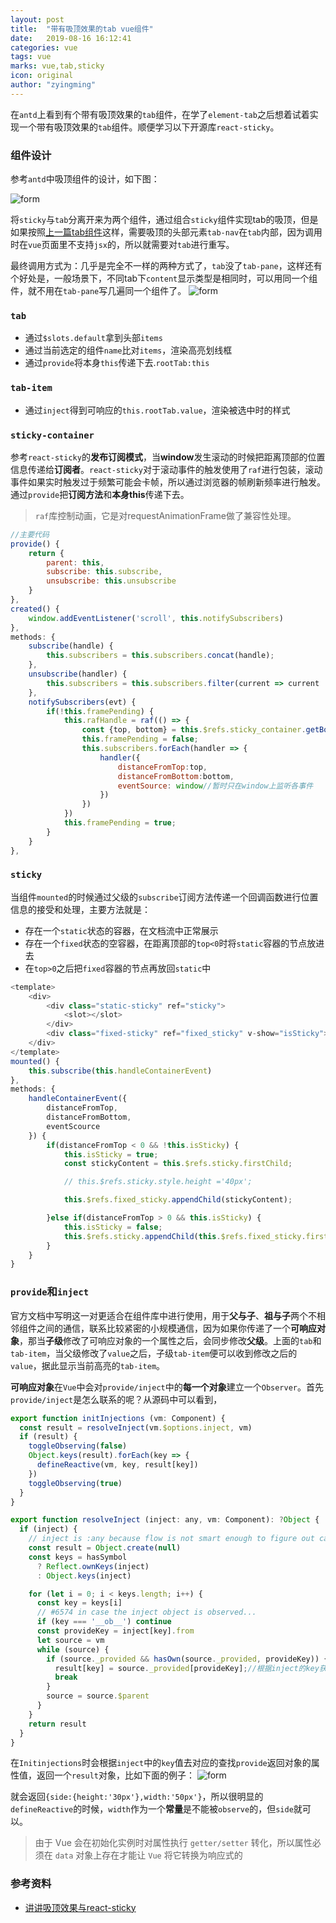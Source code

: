 ```yaml
---
layout: post
title:  "带有吸顶效果的tab vue组件"
date:   2019-08-16 16:12:41
categories: vue
tags: vue
marks: vue,tab,sticky
icon: original
author: "zyingming"
---
```

在`antd`上看到有个带有吸顶效果的`tab`组件，在学了`element-tab`之后想着试着实现一个带有吸顶效果的`tab`组件。顺便学习以下开源库`react-sticky`。
### 组件设计
参考`antd`中吸顶组件的设计，如下图：

![form](/assets/images/pictures/2019-07/sticky1.png)

将`sticky`与`tab`分离开来为两个组件，通过组合`sticky`组件实现tab的吸顶，但是如果按照[上一篇tab组件](https://zyingming.github.io/javascript/element-tab-component-sticky/)这样，需要吸顶的头部元素`tab-nav`在`tab`内部，因为调用时在`vue`页面里不支持`jsx`的，所以就需要对`tab`进行重写。

最终调用方式为：几乎是完全不一样的两种方式了，`tab`没了`tab-pane`，这样还有个好处是，一般场景下，不同tab下`content`显示类型是相同时，可以用同一个组件，就不用在`tab-pane`写几遍同一个组件了。
![form](/assets/images/pictures/2019-07/sticky2.png)
### `tab`
- 通过`$slots.default`拿到头部`items`
- 通过当前选定的组件`name`比对`items`，渲染高亮划线框
- 通过`provide`将本身`this`传递下去.`rootTab:this`

### `tab-item`
- 通过`inject`得到可响应的`this.rootTab.value`，渲染被选中时的样式


### `sticky-container`
参考`react-sticky`的**发布订阅模式**，当**window**发生滚动的时候把距离顶部的位置信息传递给**订阅者**。`react-sticky`对于滚动事件的触发使用了`raf`进行包装，滚动事件如果实时触发过于频繁可能会卡帧，所以通过浏览器的帧刷新频率进行触发。通过`provide`把**订阅方法**和**本身this**传递下去。

> `raf`库控制动画，它是对requestAnimationFrame做了兼容性处理。

```javascript
//主要代码
provide() {
	return {
		parent: this,
		subscribe: this.subscribe,
		unsubscribe: this.unsubscribe
	}
},
created() {
	window.addEventListener('scroll', this.notifySubscribers)
},
methods: {
	subscribe(handle) {
		this.subscribers = this.subscribers.concat(handle);
	},
	unsubscribe(handler) {
		this.subscribers = this.subscribers.filter(current => current !== handler);
	},
	notifySubscribers(evt) {
		if(!this.framePending) {
			this.rafHandle = raf(() => {
				const {top, bottom} = this.$refs.sticky_container.getBoundingClientRect();
				this.framePending = false;
				this.subscribers.forEach(handler => {
					handler({
						distanceFromTop:top,
						distanceFromBottom:bottom,
						eventSource: window//暂时只在window上监听各事件
					})
				})
			})
			this.framePending = true;
		}
	}
},
```

### `sticky`
当组件`mounted`的时候通过父级的`subscribe`订阅方法传递一个回调函数进行位置信息的接受和处理，主要方法就是：
- 存在一个`static`状态的容器，在文档流中正常展示
- 存在一个`fixed`状态的空容器，在距离顶部的`top<0`时将`static`容器的节点放进去
- 在`top>0`之后把`fixed`容器的节点再放回`static`中

```javascript
<template>
	<div>
		<div class="static-sticky" ref="sticky">
			<slot></slot>
		</div>
		<div class="fixed-sticky" ref="fixed_sticky" v-show="isSticky"></div>
	</div>
</template>
mounted() {
	this.subscribe(this.handleContainerEvent)
},
methods: {
	handleContainerEvent({
		distanceFromTop, 
		distanceFromBottom, 
		eventScource
	}) {
		if(distanceFromTop < 0 && !this.isSticky) {
			this.isSticky = true;
			const stickyContent = this.$refs.sticky.firstChild;

			// this.$refs.sticky.style.height ='40px';

			this.$refs.fixed_sticky.appendChild(stickyContent);

		}else if(distanceFromTop > 0 && this.isSticky) {
			this.isSticky = false;
			this.$refs.sticky.appendChild(this.$refs.fixed_sticky.firstChild)
		}
	}
}
```

### `provide`和`inject`
官方文档中写明这一对更适合在组件库中进行使用，用于**父与子**、**祖与子**两个不相邻组件之间的通信，联系比较紧密的小规模通信，因为如果你传递了一个**可响应对象**，那当**子级**修改了可响应对象的一个属性之后，会同步修改**父级**。上面的`tab`和`tab-item`，当父级修改了`value`之后，子级`tab-item`便可以收到修改之后的`value`，据此显示当前高亮的`tab-item`。

**可响应对象**在`Vue`中会对`provide/inject`中的**每一个对象**建立一个`Observer`。首先`provide/inject`是怎么联系的呢？从源码中可以看到，

```javascript
export function initInjections (vm: Component) {
  const result = resolveInject(vm.$options.inject, vm)
  if (result) {
    toggleObserving(false)
    Object.keys(result).forEach(key => {
      defineReactive(vm, key, result[key])
    })
    toggleObserving(true)
  }
}

export function resolveInject (inject: any, vm: Component): ?Object {
  if (inject) {
    // inject is :any because flow is not smart enough to figure out cached
    const result = Object.create(null)
    const keys = hasSymbol
      ? Reflect.ownKeys(inject)
      : Object.keys(inject)

    for (let i = 0; i < keys.length; i++) {
      const key = keys[i]
      // #6574 in case the inject object is observed...
      if (key === '__ob__') continue
      const provideKey = inject[key].from
      let source = vm
      while (source) {
        if (source._provided && hasOwn(source._provided, provideKey)) {
          result[key] = source._provided[provideKey];//根据inject的key获取provide的value
          break
        }
        source = source.$parent
      }
    }
    return result
  }
}
```
在`Initinjections`时会根据`inject`中的`key`值去对应的查找`provide`返回对象的属性值，返回一个`result`对象，比如下面的例子：
![form](/assets/images/pictures/2019-07/sticky3.png)

就会返回`{side:{height:'30px'},width:'50px'}`，所以很明显的`defineReactive`的时候，`width`作为一个**常量**是不能被`observe`的，但`side`就可以。

>由于 Vue 会在初始化实例时对属性执行 `getter/setter` 转化，所以属性必须在 `data` 对象上存在才能让 `Vue` 将它转换为响应式的


### 参考资料
- [讲讲吸顶效果与react-sticky](https://juejin.im/post/5cd83db3e51d453ce606dbbc)